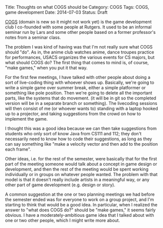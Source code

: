 Title: Thoughts on what COGS should be
Category: COGS
Tags: COGS, game development
Date: 2014-07-03
Status: Draft

[COGS](http://cogs.club/) (domain is new so it might not work yet) is the game development club I co-founded with some people at Rutgers. It used to be an informal seminar run by Lars and some other people based on a former professor's notes from a seminar class. 

The problem I was kind of having was that I'm not really sure what COGS should "do". As in, the anime club watches anime, dance troupes practice for performances, USACS organizes the various events for CS majors, but what should COGS do? The first thing that comes to mind is, of course, "make games," when you put it that way.

For the first few meetings, I have talked with other people about doing a sort of live-coding thing with whoever shows up. Basically, we're going to write a simple game over summer break, either a simple platformer or something like pole position. Then we're going to delete all the important parts, like the systems that do movement. (it will be in git so the completed version will be in a separate branch or something). The livecoding sessions will then consist of me (or whoever wants to) standing with a laptop hooked up to a projector, and taking suggestions from the crowd on how to implement the game.

I thought this was a good idea because we can then take suggestions from students who only sort of know Java from CS111 and 112; they don't necessarily need to know how to code their suggestions, as long as they can say something like "make a velocity vector and then add to the position each frame". 

Other ideas, i.e. for the rest of the semester, were basically that for the first part of the meeting someone would talk about a concept in game design or development, and then the rest of the meeting would be spent working individually or in groups on whatever people wanted. The problem with that model is that it doesn't really include artists in a meaningful way, or any other part of game development (e.g. design or story).

A common suggestion at the one or two planning meetings we had before the semester ended was for everyone to work on a group project, and I'm starting to think that would be a good idea. In particular, when I realized the answer to "what does COGS do?" should be "make games," it seems fairly obvious. I have a moderately-ambitious game idea that I talked about with one or two other people, which I might write more about.
